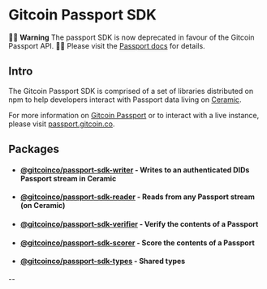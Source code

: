 # Gitcoin Passport SDK
🚨🚨 **Warning** The passport SDK is now deprecated in favour of the Gitcoin Passport API. 🚨🚨
Please visit the [Passport docs](https://docs.passport.gitcoin.co) for details.

## Intro

The Gitcoin Passport SDK is comprised of a set of libraries distributed on npm to help developers interact with Passport data living on [Ceramic](https://ceramic.network/).

For more information on [Gitcoin Passport](https://app.gitbook.com/o/Aqbtj6s4OkLaygileCka/s/ttgfRNVjO2DcVvUNyst9/) or to interact with a live instance, please visit [passport.gitcoin.co](https://passport.gitcoin.co).

## Packages

- #### [@gitcoinco/passport-sdk-writer](https://github.com/gitcoinco/passport-sdk/tree/main/packages/writer) - Writes to an authenticated DIDs Passport stream in Ceramic
- #### [@gitcoinco/passport-sdk-reader](https://github.com/gitcoinco/passport-sdk/tree/main/packages/reader) - Reads from any Passport stream (on Ceramic)
- #### [@gitcoinco/passport-sdk-verifier](https://github.com/gitcoinco/passport-sdk/tree/main/packages/verifier) - Verify the contents of a Passport
- #### [@gitcoinco/passport-sdk-scorer](https://github.com/gitcoinco/passport-sdk/tree/main/packages/scorer) - Score the contents of a Passport
- #### [@gitcoinco/passport-sdk-types](https://github.com/gitcoinco/passport-sdk/tree/main/packages/types) - Shared types

--

